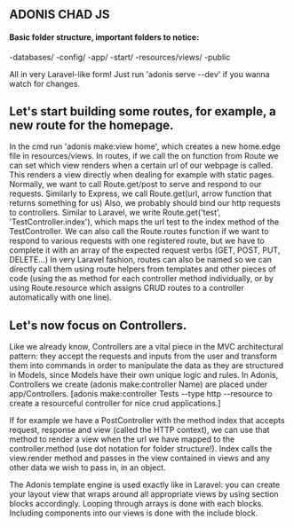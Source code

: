 ## ADONIS CHAD JS

#### Basic folder structure, important folders to notice:

-databases/
-config/
-app/
-start/
-resources/views/
-public

All in very Laravel-like form!
Just run 'adonis serve --dev' if you wanna watch for changes.

## Let's start building some routes, for example, a new route for the homepage.
In the cmd run 'adonis make:view home', which creates a new home.edge file in resources/views.
In routes, if we call the on function from Route we can set which view renders when a certain url of our webpage is called. This renders a view directly when dealing for example with static pages.
Normally, we want to call Route.get/post to serve and respond to our requests.
Similarly to Express, we call Route.get(url, arrow function that returns something for us)
Also, we probably should bind our http requests to controllers.
Similar to Laravel, we write Route.get('test', 'TestController.index'), which maps the url test to the index method of the TestController.
We can also call the Route.routes function if we want to respond to various requests with one registered route, but we have to complete it with an array of the expected request verbs (GET, POST, PUT, DELETE...)
In very Laravel fashion, routes can also be named so we can directly call them using route helpers from templates and other pieces of code (using the as method for each controller method individually, or by using Route.resource which assigns CRUD routes to a controller automatically with one line).


## Let's now focus on Controllers.
Like we already know, Controllers are a vital piece in the MVC architectural pattern: they accept the requests and inputs from the user and transform them into commands in order to manipulate the data as they are structured in Models, since Models have their own unique logic and rules.
In Adonis, Controllers we create (adonis make:controller Name) are placed under app/Controllers.
[adonis make:controller Tests --type http --resource to create a resourceful controller for nice crud applications.]

If for example we have a PostController with the method index that accepts request, response and view (called the HTTP context), we can use that method to render a view when the url we have mapped to the controller.method (use dot notation for folder structure!). Index calls the view.render method and passes in the view contained in views and any other data we wish to pass in, in an object.

The Adonis template engine is used exactly like in Laravel: you can create your layout view that wraps around all appropriate views by using section blocks accordingly. Looping through arrays is done with each blocks. Including components into our views is done with the include block.